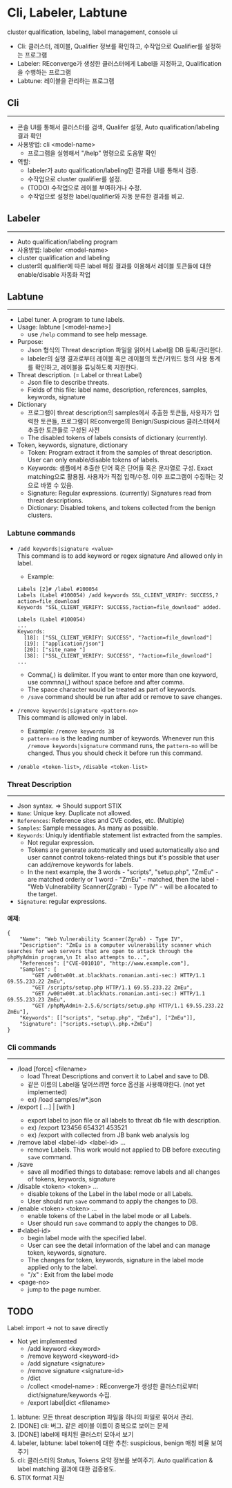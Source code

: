# Cli, Labeler, Labtune
cluster qualification, labeling, label management, console ui

 - Cli: 클러스터, 레이블, Qualifier 정보를 확인하고, 수작업으로 Qualifier를 설정하는 프로그램
 - Labeler: REconverge가 생성한 클러스터에게 Label을 지정하고, Qualification을 수행하는 프로그램
 - Labtune: 레이블을 관리하는 프로그램

## Cli
-----
  - 콘솔 UI를 통해서 클러스터를 검색, Qualifer 설정, Auto qualification/labeling 결과 확인
  - 사용방법: cli \<model-name\> 
    - 프로그램을 실행해서 "/help" 명령으로 도움말 확인
  - 역할:
    - labeler가 auto qualification/labeling한 결과를 UI를 통해서 검증.
    - 수작업으로 cluster qualifier를 설정.
    - (TODO) 수작업으로 레이블 부여하거나 수정.
    - 수작업으로 설정한 label/qualifier와 자동 분류한 결과를 비교.

## Labeler
-----
  - Auto qualification/labeling program
  - 사용방법: labeler \<model-name\>
   - cluster qualification and labeling
   - cluster의 qualifier에 따른 label 매칭 결과를 이용해서 레이블 토큰들에 대한 enable/disable 자동화 작업

## Labtune
-----
  - Label tuner. A program to tune labels.
  - Usage: labtune [\<model-name\>]
    - use `/help` command to see help message.
  - Purpose:
    - Json 형식의 Threat description 파일을 읽어서 Label을 DB 등록/관리한다.
    - labeler의 실행 결과로부터 레이블 혹은 레이블의 토큰/키워드 등의 사용 통계를 확인하고, 레이블을 튜닝하도록 지원한다.
  - Threat description. (= Label or threat Label)
    - Json file to describe threats.
    - Fields of this file: label name, description, references, samples, keywords, signature
  - Dictionary
    - 프로그램이 threat description의 samples에서 추출한 토큰들, 사용자가 입력한 토큰들, 프로그램이 REconverge의 Benign/Suspicious 클러스터에서 추출한 토큰들로 구성된 사전
    - The disabled tokens of labels consists of dictionary (currently).
  - Token, keywords, signature, dictionary
    - Token: Program extract it from the samples of threat description. User can only enable/disable tokens of labels.
    - Keywords: 샘플에서 추출한 단어 혹은 단어들 혹은 문자열로 구성. Exact matching으로 활용됨. 사용자가 직접 입력/수정. 이후 프로그램이 수집하는 것으로 바뀔 수 있음.
    - Signature: Regular expressions. (currently) Signatures read from threat descriptions.
    - Dictionary: Disabled tokens, and tokens collected from the benign clusters.

### Labtune commands
  - `/add keywords|signature <value>`<br>
    This command is to add keyword or regex signature And allowed only in label.<br>
    - Example:
    ```
    Labels [2]# /label #100054
    Labels (Label #100054) /add keywords SSL_CLIENT_VERIFY: SUCCESS,?action=file_download
    Keywords "SSL_CLIENT_VERIFY: SUCCESS,?action=file_download" added.

    Labels (Label #100054) 
    ...
    Keywords:
      [18]: ["SSL_CLIENT_VERIFY: SUCCESS", "?action=file_download"]
      [19]: ["application/json"]
      [20]: ["site_name "]
      [38]: ["SSL_CLIENT_VERIFY: SUCCESS", "?action=file_download"]
    ...
    ```
    - Comma(,) is delimiter. If you want to enter more than one keyword, use commna(,) without space before and after comma.<br>
    - The space character would be treated as part of keywords.<br>
    - `/save` command should be run after add or remove to save changes.
  - `/remove keywords|signature <pattern-no>`<br>
    This command is allowed only in label.<br>
    - Example: `/remove keywords 38`<br>
    - `pattern-no` is the leading number of keywords. Whenever run this `/remove keywords|signature` command runs, the `pattern-no` will be changed. Thus you should check it before run this command.

  - `/enable <token-list>`, `/disable <token-list>`

### Threat Description
-----
 - Json syntax. => Should support STIX
 - `Name`: Unique key. Duplicate not allowed.
 - `References`: Reference sites and CVE codes, etc. (Multiple)
 - `Samples`: Sample messages. As many as possible.
 - `Keywords`: Uniquly identifiable statement list extracted from the samples.
   - Not regular expression.
   - Tokens are generate automatically and used automatically also and user cannot control tokens-related things but it's possible that user can add/remove keywords for labels.
   - In the next example, the 3 words - "scripts", "setup.php", "ZmEu" - are matched orderly or 1 word - "ZmEu" - matched, then the label - "Web Vulnerability Scanner(Zgrab) - Type IV" - will be allocated to the target.
 - `Signature`: regular expressions.


#### 예제:
```
{
	"Name": "Web Vulnerability Scanner(Zgrab) - Type IV",
	"Description": "ZmEu is a computer vulnerability scanner which searches for web servers that are open to attack through the phpMyAdmin program,\n It also attempts to...",
	"References": ["CVE-001010", "http://www.example.com"],
	"Samples": [
		"GET /w00tw00t.at.blackhats.romanian.anti-sec:) HTTP/1.1 69.55.233.22 ZmEu",
		"GET /scripts/setup.php HTTP/1.1 69.55.233.22 ZmEu",
		"GET /w00tw00t.at.blackhats.romanian.anti-sec:) HTTP/1.1 69.55.233.23 ZmEu",
		"GET /phpMyAdmin-2.5.6/scripts/setup.php HTTP/1.1 69.55.233.22 ZmEu"],
	"Keywords": [["scripts", "setup.php", "ZmEu"], ["ZmEu"]],
	"Signature": ["scripts.+setup\\.php.+ZmEu"]
}
```

### Cli commands
-----
 - /load [force] \<filename\>
    - load Threat Descriptions and convert it to Label and save to DB.
    - 같은 이름의 Label을 덮어쓰려면 force 옵션을 사용해야한다. (not yet implemented)
    - ex) /load samples/w*.json
 - /export [<label-id> ...] | [with <desc>]
    - export label to json file or all labels to threat db file with description.
    - ex) /export 123456 654321 453521
    - ex) /export with collected from JB bank web analysis log
 - /remove label \<label-id\> \<label-id\> ...
    - remove Labels. This work would not applied to DB before executing `save` command.
 - /save
    - save all modified things to database: remove labels and all changes of tokens, keywords, signature
 - /disable \<token\> \<token\> ...
    - disable tokens of the Label in the label mode or all Labels.
    - User should run `save` command to apply the changes to DB.
 - /enable \<token\> \<token\> ...
    - enable tokens of the Label in the label mode or all Labels.
    - User should run `save` command to apply the changes to DB.
 - \#\<label-id\>
    - begin label mode with the specified label.
    - User can see the detail information of the label and can manage token, keywords, signature.
    - The changes for token, keywords, signature in the label mode applied only to the label.
    - "/x" : Exit from the label mode
 - \<page-no\>
    - jump to the page number.


## TODO
Label: import -> not to save directly
  - Not yet implemented
    - /add keyword \<keyword\>
    - /remove keyword \<keyword-id\>
    - /add signature \<signature\>
    - /remove signature \<signature-id\>
    - /dict
    - /collect \<model-name\> : REconverge가 생성한 클러스터로부터 dict/signature/keywords 수집.
    - /export label|dict \<filename\>

1. labtune: 모든 threat description 파일을 하나의 파일로 묶어서 관리.
2. [DONE] cli: 버그. 같은 레이블 이름이 중복으로 보이는 문제
3. [DONE] label에 매치된 클러스터 모아서 보기
4. labeler, labtune: label token에 대한 추천: suspicious, benign 매칭 비율 보여주기
5. cli: 클러스터의 Status, Tokens 요약 정보를 보여주기. Auto qualification & label matching 결과에 대한 검증용도.
6. STIX format 지원